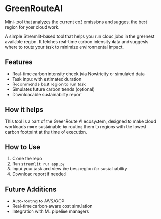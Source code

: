 # GreenRouteAI
Mini-tool that analyzes the current co2 emissions and suggest the best region for your cloud work.

A simple Streamlit-based tool that helps you run cloud jobs in the greenest available region. It fetches real-time carbon intensity data and suggests where to route your task to minimize environmental impact.

## Features
- Real-time carbon intensity check (via Nowtricity or simulated data)
- Task input with estimated duration
- Recommends best region to run task
- Simulates future carbon trends (optional)
- Downloadable sustainability report

## How it helps
This tool is a part of the GreenRoute AI ecosystem, designed to make cloud workloads more sustainable by routing them to regions with the lowest carbon footprint at the time of execution.

## How to Use
1. Clone the repo
2. Run `streamlit run app.py`
3. Input your task and view the best region for sustainability
4. Download report if needed

## Future Additions
- Auto-routing to AWS/GCP
- Real-time carbon-aware cost simulation
- Integration with ML pipeline managers
